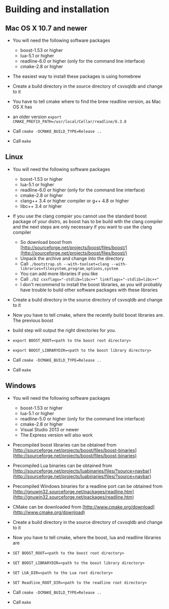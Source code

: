 # Building and installation
## Mac OS X 10.7 and newer
- You will need the following software packages
  - boost-1.53 or higher
  - lua-5.1 or higher
  - readline-6.0 or higher (only for the command line interface)
  - cmake-2.8 or higher

- The easiest way to install these packages is using homebrew
- Create a build directory in the source directory of csvsqldb and change to it
- You have to tell cmake where to find the brew readline version, as Mac OS X has
- an older version `export CMAKE_PREFIX_PATH=/usr/local/Cellar/readline/6.3.8`
- Call `cmake -DCMAKE_BUILD_TYPE=Release ..`
- Call `make`

## Linux
- You will need the following software packages
  - boost-1.53 or higher
  - lua-5.1 or higher
  - readline-6.0 or higher (only for the command line interface)
  - cmake-2.8 or higher
  - clang++ 3.4 or higher compiler or g++ 4.8 or higher
  - libc++ 3.4 or higher

- If you use the clang compier you cannot use the standard boost package of your distro, as boost has to be build with the clang compiler and the next steps are only necessary if you want to use the clang compiler
  - So download boost from [http://sourceforge.net/projects/boost/files/boost/](http://sourceforge.net/projects/boost/files/boost/)
  - Unpack the archive and change into the directory
  - Call `./bootstrap.sh --with-toolset=clang --with-libraries=filesystem,program_options,system`
  - You can add more libraries if you like
  - Call `./b2 cxxflags="-stdlib=libc++" linkflags="-stdlib=libc++"`
  - I don't recommend to install the boost libraries, as you will probably have trouble to build other software packages with these libraries
- Create a build directory in the source directory of csvsqldb and change to it
- Now you have to tell cmake, where the recently build boost libraries are. The previous boost
- build step will output the right directories for you.
- `export BOOST_ROOT=<path to the boost root directory>`
- `export BOOST_LIBRARYDIR=<path to the boost library directory>`
- Call `cmake -DCMAKE_BUILD_TYPE=Release ..`
- Call `make`

## Windows
- You will need the following software packages
  - boost-1.53 or higher
  - lua-5.1 or higher
  - readline-5.0 or higher (only for the command line interface)
  - cmake-2.8 or higher
  - Visual Studio 2013 or newer
  - The Express version will also work

- Precompiled boost libraries can be obtained from  [http://sourceforge.net/projects/boost/files/boost-binaries](http://sourceforge.net/projects/boost/files/boost-binaries)
- Precompiled Lua binaries can be obtained from  [http://sourceforge.net/projects/luabinaries/files/?source=navbar](http://sourceforge.net/projects/luabinaries/files/?source=navbar)
- Precompiled Windows binaries for a readline port can be obtained from [http://gnuwin32.sourceforge.net/packages/readline.htm](http://gnuwin32.sourceforge.net/packages/readline.htm)
- CMake can be downloaded from [http://www.cmake.org/download](http://www.cmake.org/download)
- Create a build directory in the source directory of csvsqldb and change to it
- Now you have to tell cmake, where the boost, lua and readline libraries are
- `SET BOOST_ROOT=<path to the boost root directory>`
- `SET BOOST_LIBRARYDIR=<path to the boost library directory>`
- `SET LUA_DIR=<path to the Lua root directory>`
- `SET Readline_ROOT_DIR=<path to the readline root directory>`
- Call `cmake -DCMAKE_BUILD_TYPE=Release ..`
- Call `make`
